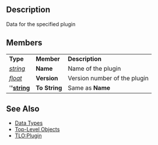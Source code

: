 ## Description

Data for the specified plugin

## Members

|                                            |               |                              |
|--------------------------------------------|---------------|------------------------------|
| **Type**                                   | **Member**    | **Description**              |
| *[string](datatype-string.md)*     | **Name**      | Name of the plugin           |
| *[float](datatype-float.md)*       | **Version**   | Version number of the plugin |
| '**'[string](datatype-string.md)** | **To String** | Same as **Name**             |

## See Also

-   [Data Types](data-types.md)
-   [Top-Level Objects](../top-level-objects/top-level-objects.md)
-   [TLO:Plugin](../top-level-objects/tlo-plugin.md)


